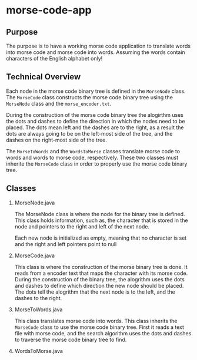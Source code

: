 # morse-code-app

## Purpose

The purpose is to have a working morse code application to translate words into morse code and morse code into words. Assuming the words contain characters of the English alphabet only!

## Technical Overview

Each node in the morse code binary tree is defined in the `MorseNode` class. The `MorseCode` class constructs the morse code binary tree using the `MorseNode` class and the `morse_encoder.txt`.

During the construction of the morse code binary tree the alogirthm uses the dots and dashes to define the direction in which the nodes need to be placed. The dots mean left and the dashes are to the right, as a result the dots are always going to be on the left-most side of the tree, and the dashes on the right-most side of the tree.

The `MorseToWords` and the `WordsToMorse` classes translate morse code to words and words to morse code, respectively. These two classes must inherite the `MorseCode` class in order to properly use the morse code binary tree.

## Classes

1.  MorseNode.java
    
    The MorseNode class is where the node for the binary tree is defined. This class holds information, such as, the character that is stored in the node and pointers to the right and left of the next node.
    
    Each new node is initialized as empty, meaning that no character is set and the right and left pointers point to null
    
2.  MorseCode.java
    
    This class is where the construction of the morse binary tree is done. It reads from a encoder text that maps the character with its morse code. During the construction of the binary tree, the alogrithm uses the dots and dashes to define which direction the new node should be placed. The dots tell the alogrithm that the next node is to the left, and the dashes to the right.
    
3.  MorseToWords.java
    
    This class translates morse code into words. This class inherits the `MorseCode` class to use the morse code binary tree. First it reads a text file with morse code, and the search algorithm uses the dots and dashes to traverse the morse code binary tree to find.
    
4.  WordsToMorse.java

